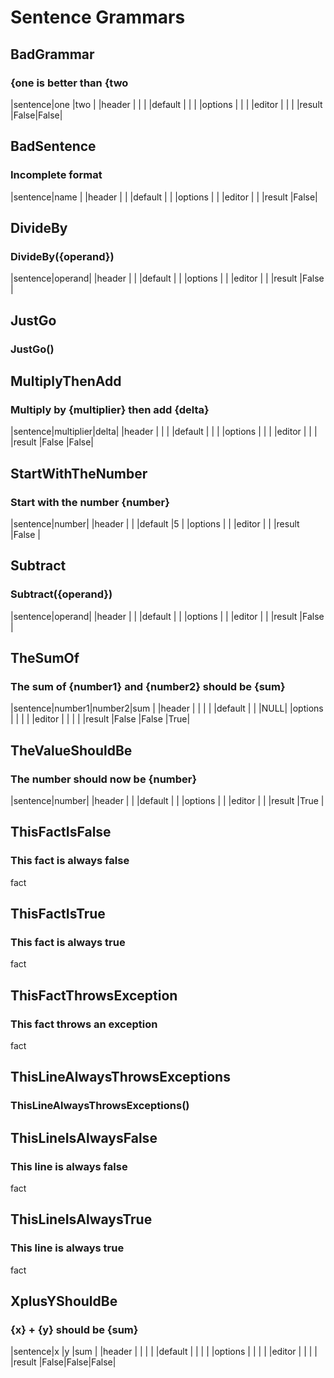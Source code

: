 # Sentence Grammars


## BadGrammar
### {one is better than {two
|sentence|one  |two  |
|header  |     |     |
|default |     |     |
|options |     |     |
|editor  |     |     |
|result  |False|False|


## BadSentence
### Incomplete format
|sentence|name |
|header  |     |
|default |     |
|options |     |
|editor  |     |
|result  |False|


## DivideBy
### DivideBy({operand})
|sentence|operand|
|header  |       |
|default |       |
|options |       |
|editor  |       |
|result  |False  |


## JustGo
### JustGo()


## MultiplyThenAdd
### Multiply by {multiplier} then add {delta}
|sentence|multiplier|delta|
|header  |          |     |
|default |          |     |
|options |          |     |
|editor  |          |     |
|result  |False     |False|


## StartWithTheNumber
### Start with the number {number}
|sentence|number|
|header  |      |
|default |5     |
|options |      |
|editor  |      |
|result  |False |


## Subtract
### Subtract({operand})
|sentence|operand|
|header  |       |
|default |       |
|options |       |
|editor  |       |
|result  |False  |


## TheSumOf
### The sum of {number1} and {number2} should be {sum}
|sentence|number1|number2|sum |
|header  |       |       |    |
|default |       |       |NULL|
|options |       |       |    |
|editor  |       |       |    |
|result  |False  |False  |True|


## TheValueShouldBe
### The number should now be {number}
|sentence|number|
|header  |      |
|default |      |
|options |      |
|editor  |      |
|result  |True  |


## ThisFactIsFalse
### This fact is always false
fact


## ThisFactIsTrue
### This fact is always true
fact


## ThisFactThrowsException
### This fact throws an exception
fact


## ThisLineAlwaysThrowsExceptions
### ThisLineAlwaysThrowsExceptions()


## ThisLineIsAlwaysFalse
### This line is always false
fact


## ThisLineIsAlwaysTrue
### This line is always true
fact


## XplusYShouldBe
### {x} + {y} should be {sum}
|sentence|x    |y    |sum  |
|header  |     |     |     |
|default |     |     |     |
|options |     |     |     |
|editor  |     |     |     |
|result  |False|False|False|



